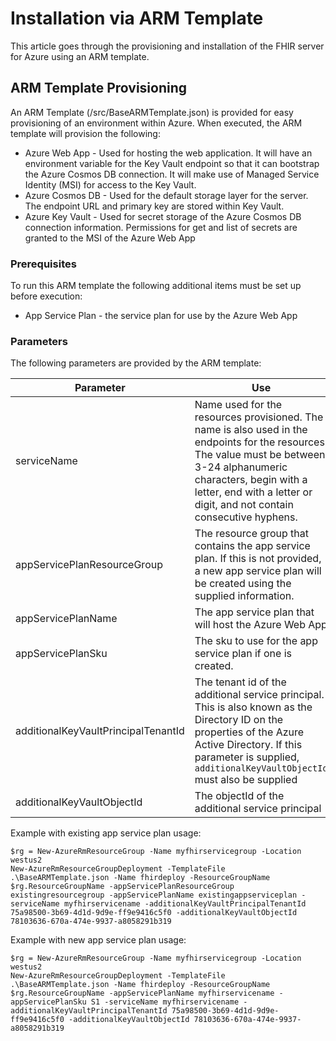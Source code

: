 # Installation via ARM Template
This article goes through the provisioning and installation of the FHIR server for Azure using an ARM template.

## ARM Template Provisioning
An ARM Template (/src/BaseARMTemplate.json) is provided for easy provisioning of an environment within Azure. When executed, the ARM template will provision the following:

* Azure Web App - Used for hosting the web application. It will have an environment variable for the Key Vault endpoint so that it can bootstrap the Azure Cosmos DB connection. It will make use of Managed Service Identity (MSI) for access to the Key Vault.
* Azure Cosmos DB - Used for the default storage layer for the server. The endpoint URL and primary key are stored within Key Vault.
* Azure Key Vault - Used for secret storage of the Azure Cosmos DB connection information. Permissions for get and list of secrets are granted to the MSI of the Azure Web App

### Prerequisites
To run this ARM template the following additional items must be set up before execution:

* App Service Plan - the service plan for use by the Azure Web App

### Parameters
The following parameters are provided by the ARM template:

|Parameter|Use|
|---|---|
|serviceName|Name used for the resources provisioned. The name is also used in the endpoints for the resources. The value must be between 3-24 alphanumeric characters, begin with a letter, end with a letter or digit, and not contain consecutive hyphens.|
|appServicePlanResourceGroup|The resource group that contains the app service plan. If this is not provided, a new app service plan will be created using the supplied information.|
|appServicePlanName|The app service plan that will host the Azure Web App|
|appServicePlanSku|The sku to use for the app service plan if one is created.|
|additionalKeyVaultPrincipalTenantId|The tenant id of the additional service principal. This is also known as the Directory ID on the properties of the Azure Active Directory. If this parameter is supplied, `additionalKeyVaultObjectId` must also be supplied |
|additionalKeyVaultObjectId|The objectId of the additional service principal|

Example with existing app service plan usage:
```
$rg = New-AzureRmResourceGroup -Name myfhirservicegroup -Location westus2
New-AzureRmResourceGroupDeployment -TemplateFile .\BaseARMTemplate.json -Name fhirdeploy -ResourceGroupName $rg.ResourceGroupName -appServicePlanResourceGroup existingresourcegroup -appServicePlanName existingappserviceplan -serviceName myfhirservicename -additionalKeyVaultPrincipalTenantId 75a98500-3b69-4d1d-9d9e-ff9e9416c5f0 -additionalKeyVaultObjectId 78103636-670a-474e-9937-a8058291b319
```

Example with new app service plan usage:
```
$rg = New-AzureRmResourceGroup -Name myfhirservicegroup -Location westus2
New-AzureRmResourceGroupDeployment -TemplateFile .\BaseARMTemplate.json -Name fhirdeploy -ResourceGroupName $rg.ResourceGroupName -appServicePlanName myfhirservicename -appServicePlanSku S1 -serviceName myfhirservicename -additionalKeyVaultPrincipalTenantId 75a98500-3b69-4d1d-9d9e-ff9e9416c5f0 -additionalKeyVaultObjectId 78103636-670a-474e-9937-a8058291b319
```